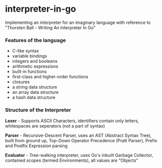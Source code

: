 # interpreter-in-go
Implementing an interpreter for an imaginary language with reference to "Thorsten Ball - Writing An Interpreter In Go"

### Features of the language
- C-like syntax
- variable bindings
- integers and booleans
- arithmetic expressions
- built-in functions
- first-class and higher-order functions
- closures
- a string data structure
- an array data structure
- a hash data structure

### Structure of the Interpreter
**Lexer** - Supports ASCII Characters, identifiers contain only letters, whitespaces are seperators (not a part of syntax)    

**Parser** -  Recursive-Descent Parser, uses an AST (Abstract Syntax Tree), built from ground up, Top-Down Operator Precedence (Pratt Parser), Prefix and Postfix Expression parsing    

**Evaluator** - Tree-walking interpreter, uses Go's inbuilt Garbage Collector, contained scopes (termed Environments), all values are "Objects"
